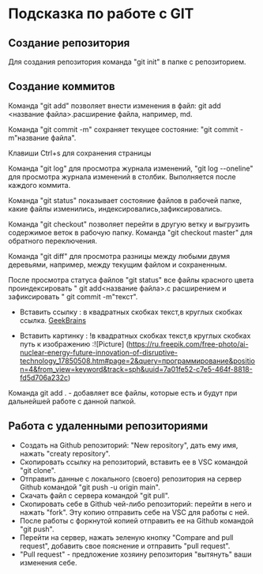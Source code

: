 # Подсказка по работе с GIT

## Создание репозитория 

Для создания репозитория команда "git init" в папке с репозиторием.

## Создание коммитов 
Команда "git add" позволяет внести изменения в файл: git add <название файла>.расширение файла, например, md.

Команда "git commit -m" сохраняет текущее состояние: "git commit -m"название файла".

Клавиши Ctrl+s для сохранения страницы

Команда "git log" для просмотра журнала изменений,
"git log --oneline" для просмотра журнала изменений в столбик. Выполняется после каждого коммита.

Команда "git status" показывает состояние файлов в рабочей папке, какие файлы изменились, индексировались,зафиксировались.

Команда "git checkout" позволяет перейти в другую ветку и выгрузить содержимое веток в рабочую папку. Команда "git checkout master" для обратного переключения.

Команда "git diff" для просмотра разницы между любыми двумя деревьями, например, между текущим файлом и сохраненным.

После просмотра статуса файлов "git status" все файлы красного цвета проиндексировать " git add<название файла>.с расширением и зафиксировать " git commit -m"текст".

* Вставить ссылку : в квадратных скобках текст,в круглых скобках ссылка. [GeekBrains](https://gb.ru/link/Ypt_uK)

* Вставить картинку : !в квадратных скобках текст,в круглых скобках путь к изображению :![Picture] (https://ru.freepik.com/free-photo/ai-nuclear-energy-future-innovation-of-disruptive-technology_17850508.htm#page=2&query=программирование&position=4&from_view=keyword&track=sph&uuid=7a01fe52-c7e5-464f-8818-fd5d706a232c)

Команда git add . - добавляет все файлы, которые есть и будут при дальнейшей работе с данной папкой.

## Работа с удаленными репозиториями
* Создать на Github репозиторий: "New repository", дать ему имя, нажать "creaty repository".
* Скопировать ссылку на репозиторий, вставить ее в VSC командой "git clone".
* Отправить данные с локального (своего) репозитория на сервер Github командой "git push -u origin main".
* Скачать файл с сервера командой "git pull".
* Cкопировать себе в Github чей-либо репозиторий: перейти в него и нажать "fork". Эту копию отправить себе на VSC для работы с ней.
* После работы с форкнутой копией отправить ее на Github командой "git push".
* Перейти на сервер, нажать зеленую кнопку "Compare and pull request", добавить свое пояснение и отправить "pull request".
* "Pull request" - предложение хозяину репозитория "вытянуть" ваши изменения себе.



















